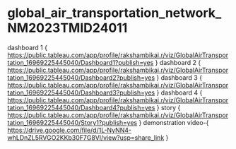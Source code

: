 # global_air_transportation_network_NM2023TMID24011
dashboard 1 { https://public.tableau.com/app/profile/rakshambikai.r/viz/GlobalAirTransportation_16969225445040/Dashboard1?publish=yes }
dashboard 2 { https://public.tableau.com/app/profile/rakshambikai.r/viz/GlobalAirTransportation_16969225445040/Dashboard2?publish=yes }
dashboard 3 { https://public.tableau.com/app/profile/rakshambikai.r/viz/GlobalAirTransportation_16969225445040/Dashboard3?publish=yes }
dashboard 4 { https://public.tableau.com/app/profile/rakshambikai.r/viz/GlobalAirTransportation_16969225445040/Dashboard4?publish=yes }
story  { https://public.tableau.com/app/profile/rakshambikai.r/viz/GlobalAirTransportation_16969225445040/Story1?publish=yes }
demonstration video-{ https://drive.google.com/file/d/1L-NyNN4-whLDnZL5RVGO2KKb30F7G8Vl/view?usp=share_link }
